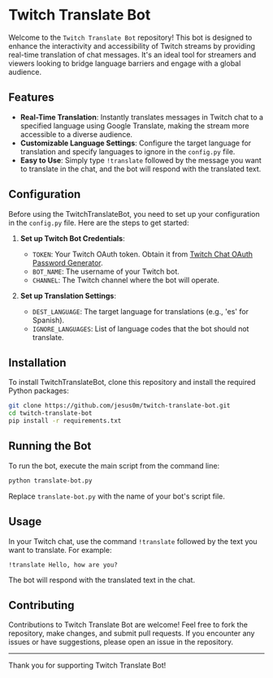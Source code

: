 
# Twitch Translate Bot

Welcome to the `Twitch Translate Bot` repository! This bot is designed to enhance the interactivity and accessibility of Twitch streams by providing real-time translation of chat messages. It's an ideal tool for streamers and viewers looking to bridge language barriers and engage with a global audience.

## Features

- **Real-Time Translation**: Instantly translates messages in Twitch chat to a specified language using Google Translate, making the stream more accessible to a diverse audience.
- **Customizable Language Settings**: Configure the target language for translation and specify languages to ignore in the `config.py` file.
- **Easy to Use**: Simply type `!translate` followed by the message you want to translate in the chat, and the bot will respond with the translated text.

## Configuration

Before using the TwitchTranslateBot, you need to set up your configuration in the `config.py` file. Here are the steps to get started:

1. **Set up Twitch Bot Credentials**:
    - `TOKEN`: Your Twitch OAuth token. Obtain it from [Twitch Chat OAuth Password Generator](https://twitchapps.com/tmi/).
    - `BOT_NAME`: The username of your Twitch bot.
    - `CHANNEL`: The Twitch channel where the bot will operate.

2. **Set up Translation Settings**:
    - `DEST_LANGUAGE`: The target language for translations (e.g., 'es' for Spanish).
    - `IGNORE_LANGUAGES`: List of language codes that the bot should not translate.

## Installation

To install TwitchTranslateBot, clone this repository and install the required Python packages:

```bash
git clone https://github.com/jesus0m/twitch-translate-bot.git
cd twitch-translate-bot
pip install -r requirements.txt
```

## Running the Bot

To run the bot, execute the main script from the command line:

```bash
python translate-bot.py
```

Replace `translate-bot.py` with the name of your bot's script file.

## Usage

In your Twitch chat, use the command `!translate` followed by the text you want to translate. For example:

```
!translate Hello, how are you?
```

The bot will respond with the translated text in the chat.

## Contributing

Contributions to Twitch Translate Bot are welcome! Feel free to fork the repository, make changes, and submit pull requests. If you encounter any issues or have suggestions, please open an issue in the repository.

---

Thank you for supporting Twitch Translate Bot!
